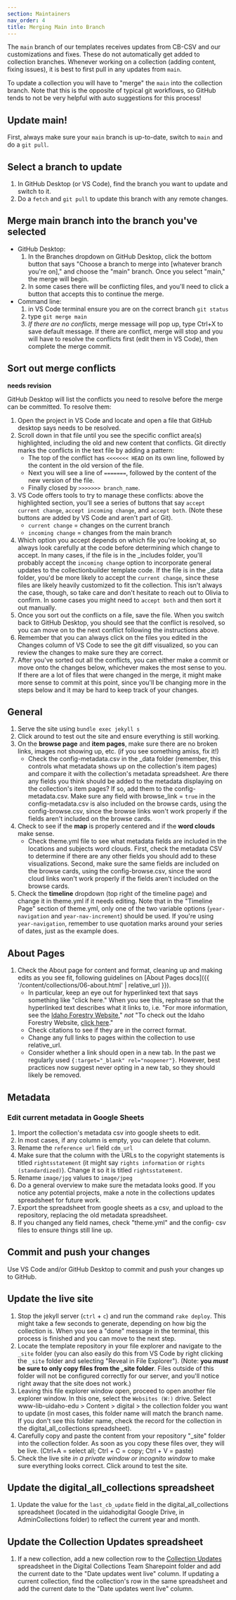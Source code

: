 ```yaml
---
section: Maintainers
nav_order: 4
title: Merging Main into Branch
---
```


The `main` branch of our templates receives updates from CB-CSV and our customizations and fixes. 
These do not automatically get added to collection branches.
Whenever working on a collection (adding content, fixing issues), it is best to first pull in any updates from `main`.

To update a collection you will have to "merge" the `main` into the collection branch.
Note that this is the opposite of typical git workflows, so GitHub tends to not be very helpful with auto suggestions for this process!

## Update main!

First, always make sure your `main` branch is up-to-date, switch to `main` and do a `git pull`.

## Select a branch to update

1. In GitHub Desktop (or VS Code), find the branch you want to update and switch to it.
2. Do a `fetch` and `git pull` to update this branch with any remote changes.

## Merge main branch into the branch you've selected

- GitHub Desktop:
    1. In the Branches dropdown on GitHub Desktop, click the bottom button that says "Choose a branch to merge into [whatever branch you're on]," and choose the "main" branch. Once you select "main," the merge will begin.
    2. In some cases there will be conflicting files, and you'll need to click a button that accepts this to continue the merge.
- Command line:
    1. in VS Code terminal ensure you are on the correct branch `git status`
    2. type `git merge main`
    3. *If there are no conflicts*, merge message will pop up, type Ctrl+X to save default message. If there are conflict, merge will stop and you will have to resolve the conflicts first (edit them in VS Code), then complete the merge commit.

## Sort out merge conflicts

**needs revision** 

GitHub Desktop will list the conflicts you need to resolve before the merge can be committed. To resolve them: 

1. Open the project in VS Code and locate and open a file that GitHub desktop says needs to be resolved. 
2. Scroll down in that file until you see the specific conflict area(s) highlighted, including the old and new content that conflicts. Git directly marks the conflicts in the text file by adding a pattern:
    - The top of the conflict has `<<<<<<< HEAD` on its own line, followed by the content in the old version of the file. 
    - Next you will see a line of `=======`, followed by the content of the new version of the file. 
    - Finally closed by `>>>>>>> branch_name`.
3. VS Code offers tools to try to manage these conflicts: above the highlighted section, you'll see a series of buttons that say `accept current change`, `accept incoming change`, and `accept both`. (Note these buttons are added by VS Code and aren't part of Git).
    - `current change` = changes on the current branch
    - `incoming change` = changes from the main branch
4. Which option you accept depends on which file you're looking at, so always look carefully at the code before determining which change to accept. In many cases, if the file is in the _includes folder, you'll probably accept the `incoming change` option to incorporate general updates to the collectionbuilder template code. If the file is in the _data folder, you'd be more likely to accept the `current change`, since these files are likely heavily customized to fit the collection. This isn't always the case, though, so take care and don't hesitate to reach out to Olivia to confirm. In some cases you might need to `accept both` and then sort it out manually.
5. Once you sort out the conflicts on a file, save the file. When you switch back to GitHub Desktop, you should see that the conflict is resolved, so you can move on to the next conflict following the instructions above.
6. Remember that you can always click on the files you edited in the Changes column of VS Code to see the git diff visualized, so you can review the changes to make sure they are correct.
7. After you've sorted out all the conflicts, you can either make a commit or move onto the changes below, whichever makes the most sense to you. If there are a lot of files that were changed in the merge, it might make more sense to commit at this point, since you'll be changing more in the steps below and it may be hard to keep track of your changes.

## General

1. Serve the site using `bundle exec jekyll s`
2. Click around to test out the site and ensure everything is still working.
3. On the **browse page** and **item pages**, make sure there are no broken links, images not showing up, etc. (if you see something amiss, fix it!)
    - Check the config-metadata.csv in the _data folder (remember, this controls what metadata shows up on the collection's item pages) and compare it with the collection's metadata spreadsheet. Are there any fields you think should be added to the metadata displaying on the collection's item pages? If so, add them to the config-metadata.csv. Make sure any field with browse_link = `true` in the config-metadata.csv is also included on the browse cards, using the config-browse.csv, since the browse links won't work properly if the fields aren't included on the browse cards. 
4. Check to see if the **map** is properly centered and if the **word clouds** make sense.
    - Check theme.yml file to see what metadata fields are included in the locations and subjects word clouds. First, check the metadata CSV to determine if there are any other fields you should add to these visualizations. Second, make sure the same fields are included on the browse cards, using the config-browse.csv, since the word cloud links won't work properly if the fields aren't included on the browse cards. 
5. Check the **timeline** dropdown (top right of the timeline page) and change it in theme.yml if it needs editing. Note that in the "Timeline Page" section of theme.yml, only one of the two variable options (`year-navigation` and `year-nav-increment`) should be used. If you're using `year-navigation`, remember to use quotation marks around your series of dates, just as the example does.

## About Pages

1. Check the About page for content and format, cleaning up and making edits as you see fit, following guidelines on [About Pages docs]({{ '/content/collections/06-about.html' | relative_url }}).
    - In particular, keep an eye out for hyperlinked text that says something like "click here." When you see this, rephrase so that the hyperlinked text describes what it links to, i.e. "For more information, see the [Idaho Forestry Website](https://www.idl.idaho.gov/forestry/)," *not* "To check out the Idaho Forestry Website, [click here](https://www.idl.idaho.gov/forestry/)."
    - Check citations to see if they are in the correct format.
    - Change any full links to pages within the collection to use relative_url. 
    - Consider whether a link should open in a new tab. In the past we regularly used `{:target="_blank" rel="noopener"}`. However, best practices now suggest never opting in a new tab, so they should likely be removed.

## Metadata

### Edit current metadata in Google Sheets

1. Import the collection's metadata csv into google sheets to edit.
2. In most cases, if any column is empty, you can delete that column. 
3. Rename the `reference url` field `cdm_url`
4. Make sure that the column with the URLs to the copyright statements is titled `rightsstatement` (it might say `rights information` or `rights (standardized)`). Change it so it is titled `rightsstatement`.
5. Rename `image/jpg` values to `image/jpeg`
6. Do a general overview to make sure the metadata looks good. If you notice any potential projects, make a note in the collections updates spreadsheet for future work.
7. Export the spreadsheet from google sheets as a csv, and upload to the repository, replacing the old metadata spreadsheet.
8. If you changed any field names, check "theme.yml" and the config- csv files to ensure things still line up.

## Commit and push your changes

Use VS Code and/or GitHub Desktop to commit and push your changes up to GitHub.

## Update the live site

1. Stop the jekyll server (`ctrl` + `c`) and run the command `rake deploy`. This might take a few seconds to generate, depending on how big the collection is. When you see a "done" message in the terminal, this process is finished and you can move to the next step.
2. Locate the template repository in your file explorer and navigate to the `_site` folder (you can also easily do this from VS Code by right clicking the `_site` folder and selecting "Reveal in File Explorer"). (Note: **you *must* be sure to only copy files from the _site folder**. Files outside of this folder will not be configured correctly for our server, and you'll notice right away that the site does not work.)
3. Leaving this file explorer window open, proceed to open another file explorer window. In this one, select the `Websites (W:)` drive. Select www-lib-uidaho-edu > Content > digital > the collection folder you want to update (in most cases, this folder name will match the branch name. If you don't see this folder name, check the record for the collection in the digital_all_collections spreadsheet).
4. Carefully copy and paste the content from your repository "_site" folder into the collection folder. As soon as you copy these files over, they will be live. (Ctrl+A = select all; Ctrl + C = copy; Ctrl + V = paste)
5. Check the live site *in a private window or incognito window* to make sure everything looks correct. Click around to test the site.

## Update the digital_all_collections spreadsheet

1. Update the value for the `last_cb_update` field in the digital_all_collections spreadsheet (located in the uidahodigital Google Drive, in AdminCollections folder) to reflect the current year and month.

## Update the Collection Updates spreadsheet

1. If a new collection, add a new collection row to the [Collection Updates](https://vandalsuidaho.sharepoint.com/:x:/r/sites/Storage-Library/Documents/shared/Digital%20Collections%20Team/Collection%20Updates.xlsx?d=w6432809351bc4863bc70f4517fd61067&csf=1&web=1&e=ncx3hD) spreadsheet in the Digital Collections Team Sharepoint folder and add the current date to the "Date updates went live" column. If updating a current collection, find the collection's row in the same spreadsheet and add the current date to the "Date updates went live" column.
